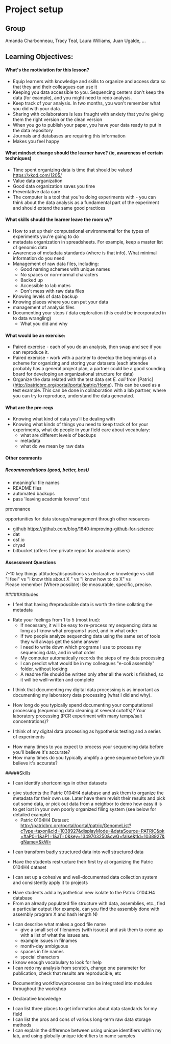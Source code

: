 Project setup
=============

Group
-----
Amanda Charbonneau, Tracy Teal, Laura Williams, Juan Ugalde, ...

Learning Objectives:
-------------------

#### What's the motiviation for this lesson?
* Equip learners with knowledge and skills to organize and access data so that they and their colleagues can use it
* Keeping you data accessible to you. Sequencing centers don't keep the data (for example), and you might need to redo analysis.
* Keep track of your analysis. In two months, you won't remember what you did with your data.
* Sharing with collaborators is less fraught with anxiety that you're giving them the right version or the clean version
* When you go to publish your paper, you have your data ready to put in the data repository
* Journals and databases are requiring this information
* Makes you feel happy 

#### What mindset change should the learner have? (ie, awareness of certain techniques)

* Time spent organizing data is time that should be valued https://xkcd.com/1205/
* Value data organization   
* Good data organization saves you time
* Preventative data care
* The computer is a tool that you're doing experiments with - you can think about the data analysis as a fundamental part of the experiment and should extend the same good practices 

#### What skills should the learner leave the room w/?
* How to set up their computational environmental for the types of experiments you're going to do
* metadata organization in spreadsheets. For example, keep a master list of genomic data
* Awareness of metadata standards (where is that info). What minimal information do you need
* Management of raw data files, including:
  * Good naming schemes with unique names
  * No spaces or non-normal characters
  * Backed up
  * Accessible to lab mates
  * Don't mess with raw data files
* Knowing levels of data backup
* Knowing places where you can put your data
* management of analysis files
* Documenting your steps / data exploration (this could be incorporated in to data wrangling)
  * What you did and why


#### What would be an exercise:

* Paired exercise - each of you do an analysis, then swap and see if you can reproduce it.
* Paired exercise - work with a partner to develop the beginnings of a scheme for organizing and storing your datasets (each attendee probably has a general project plan, a partner could be a good sounding board for developing an organizational structure for data)
* Organize the data related with the test data set *E. coli* from [Patric] (http://patricbrc.org/portal/portal/patric/Home). This can be used as a test example. This can be done in collaboration with a lab partner, where you can try to reproduce, understand the data generated.


#### What are the pre-reqs
* Knowing what kind of data you'll be dealing with
* Knowing what kinds of things you need to keep track of for your experiments, what do people in your field care about
vocabulary:
  * what are different levels of backups
  * metadata
  * what do we mean by raw data

#### Other comments

##### Recommendations (good, better, best)
* meaningful file names
* README files
* automated backups
* pass 'leaving academia forever' test


provenance

opportunities for data storage/management through other resources
- github https://github.com/blog/1840-improving-github-for-science
- dat
- osf.io
- dryad
- bitbucket (offers free private repos for academic users)

#### Assessment Questions

7-10 key things attitudes/dispositions vs declarative knowledge vs skill  
"I feel" vs "I  know this about X " vs "I know how to do X" vs   
Please remember (Where possible): Be measurable, specific, precise. 

#####Attitudes
* I feel that having #reproducible data is worth the time collating the metadata
 + Rate your feelings from 1 to 5 (most true):
   - If necessary, it will be easy to re-process my sequencing data as long as I know what programs I used, and in what order
   - If two people analyze sequencing data using the same set of tools they will always get the same answer
   - I need to write down which programs I use to process my sequencing data, and in what order
   - My computer automatically records the steps of my data processing
   - I can predict what would be in my colleagues "e-coli assembly" folder, without looking
   - A readme file should be written only after all the work is finished, so it will be well-written and complete

* I think that documenting my digital data processing is as important as documenting my laboratory data processing (what I did and why).
 + How long do you typically spend documenting your computational processing (sequencing data cleaning at several cutoffs)?  Your laboratory processing (PCR experiment with many temps/salt concentrations)?
* I think of my digital data processing as hypothesis testing and a series of experiments
 + How many times to you expect to process your sequencing data before you'll believe it's accurate?
 + How many times do you typically amplify a gene sequence before you'll believe it's accurate?

#####Skills
* I can identify shortcomings in other datasets
 + give students the Patric 0104H4 database and ask them to organize the metadata for their own use. Later have them revisit their results and pick out some data, or pick out data from a neighbor to demo how easy it is to get lost in your own poorly organized filing system (see below for detailed example)
   - Patric 0104H4 Dataset: http://patricbrc.org/portal/portal/patric/GenomeList?cType=taxon&cId=1038927&displayMode=&dataSource=PATRIC&pk=#aP0=1&aP1=1&aT=0&key=1349703250&cwG=false&tId=1038927&gName=&kW=
* I can transform badly structured data into well structured data
 + Have the students restructure their first try at organizing the Patric 0104H4 dataset
* I can set up a cohesive and well-documented data collection system and consistently apply it to projects
 + Have students add a hypothetical new isolate to the Patric O104:H4 database
 + From an already populated file structure with data, assemblies, etc., find a particular output (for example, can you find the assembly done with assembly program X and hash length N)
* I can describe what makes a good file name
  + give a small set of filenames (with issues) and ask them to come up with a list of what the issues are.
   - example issues in filnames
   - month-day ambiguous
   - spaces in file names
   - special characters
* I know enough vocabulary to look for help
* I can redo my analysis from scratch, change one parameter for publication, check that results are reproducible, etc
 + Documenting workflow/processes can be integrated into modules throughout the workshop
* Declarative knowledge
 + I can list three places to get information about data standards for my field
 + I can list the pros and cons of various long-term raw data storage methods
 + I can explain the difference between using unique identifiers within my lab, and using globally unique identifiers to name samples

